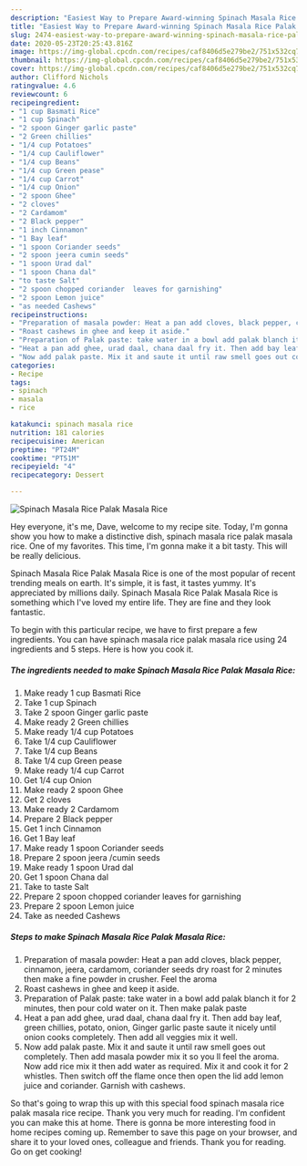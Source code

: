 ```yaml
---
description: "Easiest Way to Prepare Award-winning Spinach Masala Rice Palak Masala Rice"
title: "Easiest Way to Prepare Award-winning Spinach Masala Rice Palak Masala Rice"
slug: 2474-easiest-way-to-prepare-award-winning-spinach-masala-rice-palak-masala-rice
date: 2020-05-23T20:25:43.816Z
image: https://img-global.cpcdn.com/recipes/caf8406d5e279be2/751x532cq70/spinach-masala-rice-palak-masala-rice-recipe-main-photo.jpg
thumbnail: https://img-global.cpcdn.com/recipes/caf8406d5e279be2/751x532cq70/spinach-masala-rice-palak-masala-rice-recipe-main-photo.jpg
cover: https://img-global.cpcdn.com/recipes/caf8406d5e279be2/751x532cq70/spinach-masala-rice-palak-masala-rice-recipe-main-photo.jpg
author: Clifford Nichols
ratingvalue: 4.6
reviewcount: 6
recipeingredient:
- "1 cup Basmati Rice"
- "1 cup Spinach"
- "2 spoon Ginger garlic paste"
- "2 Green chillies"
- "1/4 cup Potatoes"
- "1/4 cup Cauliflower"
- "1/4 cup Beans"
- "1/4 cup Green pease"
- "1/4 cup Carrot"
- "1/4 cup Onion"
- "2 spoon Ghee"
- "2 cloves"
- "2 Cardamom"
- "2 Black pepper"
- "1 inch Cinnamon"
- "1 Bay leaf"
- "1 spoon Coriander seeds"
- "2 spoon jeera cumin seeds"
- "1 spoon Urad dal"
- "1 spoon Chana dal"
- "to taste Salt"
- "2 spoon chopped coriander  leaves for garnishing"
- "2 spoon Lemon juice"
- "as needed Cashews"
recipeinstructions:
- "Preparation of masala powder: Heat a pan add cloves, black pepper, cinnamon, jeera, cardamom, coriander seeds dry roast for 2 minutes then make a fine powder in crusher. Feel the aroma"
- "Roast cashews in ghee and keep it aside."
- "Preparation of Palak paste: take water in a bowl add palak blanch it for 2 minutes, then pour cold water on it. Then make palak paste"
- "Heat a pan add ghee, urad daal, chana daal fry it. Then add bay leaf, green chillies, potato, onion, Ginger garlic paste saute it nicely until onion cooks completely. Then add all veggies mix it well."
- "Now add palak paste. Mix it and saute it until raw smell goes out completely. Then add masala powder mix it so you ll feel the aroma. Now add rice mix it then add water as required. Mix it and cook it for 2 whistles. Then switch off the flame once then open the lid add lemon juice and coriander. Garnish with cashews."
categories:
- Recipe
tags:
- spinach
- masala
- rice

katakunci: spinach masala rice 
nutrition: 181 calories
recipecuisine: American
preptime: "PT24M"
cooktime: "PT51M"
recipeyield: "4"
recipecategory: Dessert

---
```



![Spinach Masala Rice Palak Masala Rice](https://img-global.cpcdn.com/recipes/caf8406d5e279be2/751x532cq70/spinach-masala-rice-palak-masala-rice-recipe-main-photo.jpg)

Hey everyone, it's me, Dave, welcome to my recipe site. Today, I'm gonna show you how to make a distinctive dish, spinach masala rice palak masala rice. One of my favorites. This time, I'm gonna make it a bit tasty. This will be really delicious.



Spinach Masala Rice Palak Masala Rice is one of the most popular of recent trending meals on earth. It's simple, it is fast, it tastes yummy. It's appreciated by millions daily. Spinach Masala Rice Palak Masala Rice is something which I've loved my entire life. They are fine and they look fantastic.


To begin with this particular recipe, we have to first prepare a few ingredients. You can have spinach masala rice palak masala rice using 24 ingredients and 5 steps. Here is how you cook it.

<!--inarticleads1-->

##### The ingredients needed to make Spinach Masala Rice Palak Masala Rice:

1. Make ready 1 cup Basmati Rice
1. Take 1 cup Spinach
1. Take 2 spoon Ginger garlic paste
1. Make ready 2 Green chillies
1. Make ready 1/4 cup Potatoes
1. Take 1/4 cup Cauliflower
1. Take 1/4 cup Beans
1. Take 1/4 cup Green pease
1. Make ready 1/4 cup Carrot
1. Get 1/4 cup Onion
1. Make ready 2 spoon Ghee
1. Get 2 cloves
1. Make ready 2 Cardamom
1. Prepare 2 Black pepper
1. Get 1 inch Cinnamon
1. Get 1 Bay leaf
1. Make ready 1 spoon Coriander seeds
1. Prepare 2 spoon jeera /cumin seeds
1. Make ready 1 spoon Urad dal
1. Get 1 spoon Chana dal
1. Take to taste Salt
1. Prepare 2 spoon chopped coriander  leaves for garnishing
1. Prepare 2 spoon Lemon juice
1. Take as needed Cashews




<!--inarticleads2-->

##### Steps to make Spinach Masala Rice Palak Masala Rice:

1. Preparation of masala powder: Heat a pan add cloves, black pepper, cinnamon, jeera, cardamom, coriander seeds dry roast for 2 minutes then make a fine powder in crusher. Feel the aroma
1. Roast cashews in ghee and keep it aside.
1. Preparation of Palak paste: take water in a bowl add palak blanch it for 2 minutes, then pour cold water on it. Then make palak paste
1. Heat a pan add ghee, urad daal, chana daal fry it. Then add bay leaf, green chillies, potato, onion, Ginger garlic paste saute it nicely until onion cooks completely. Then add all veggies mix it well.
1. Now add palak paste. Mix it and saute it until raw smell goes out completely. Then add masala powder mix it so you ll feel the aroma. Now add rice mix it then add water as required. Mix it and cook it for 2 whistles. Then switch off the flame once then open the lid add lemon juice and coriander. Garnish with cashews.




So that's going to wrap this up with this special food spinach masala rice palak masala rice recipe. Thank you very much for reading. I'm confident you can make this at home. There is gonna be more interesting food in home recipes coming up. Remember to save this page on your browser, and share it to your loved ones, colleague and friends. Thank you for reading. Go on get cooking!
